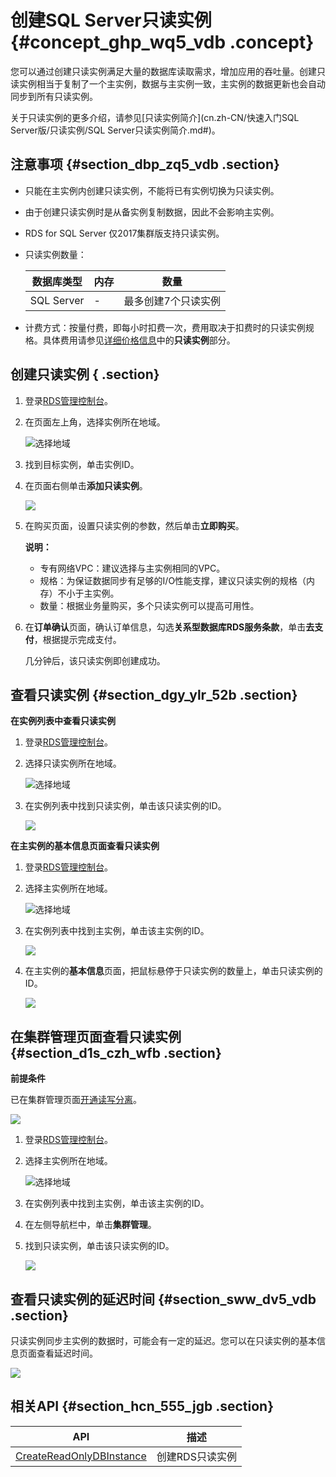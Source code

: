 # 创建SQL Server只读实例 {#concept_ghp_wq5_vdb .concept}

您可以通过创建只读实例满足大量的数据库读取需求，增加应用的吞吐量。创建只读实例相当于复制了一个主实例，数据与主实例一致，主实例的数据更新也会自动同步到所有只读实例。

关于只读实例的更多介绍，请参见[只读实例简介](cn.zh-CN/快速入门SQL Server版/只读实例/SQL Server只读实例简介.md#)。

## 注意事项 {#section_dbp_zq5_vdb .section}

-   只能在主实例内创建只读实例，不能将已有实例切换为只读实例。
-   由于创建只读实例时是从备实例复制数据，因此不会影响主实例。
-   RDS for SQL Server 仅2017集群版支持只读实例。
-   只读实例数量：

    |数据库类型|内存|数量|
    |-----|--|--|
    |SQL Server|-|最多创建7个只读实例|

-   计费方式：按量付费，即每小时扣费一次，费用取决于扣费时的只读实例规格。具体费用请参见[详细价格信息](https://www.aliyun.com/price/product#/rds/detail)中的**只读实例**部分。

## 创建只读实例 { .section}

1.  登录[RDS管理控制台](https://rds.console.aliyun.com/)。
2.  在页面左上角，选择实例所在地域。

    ![选择地域](http://static-aliyun-doc.oss-cn-hangzhou.aliyuncs.com/assets/img/7814/154743284836543_zh-CN.png)

3.  找到目标实例，单击实例ID。
4.  在页面右侧单击**添加只读实例**。

    ![](http://static-aliyun-doc.oss-cn-hangzhou.aliyuncs.com/assets/img/7827/15474328489361_zh-CN.png)

5.  在购买页面，设置只读实例的参数，然后单击**立即购买**。

    **说明：** 

    -   专有网络VPC：建议选择与主实例相同的VPC。
    -   规格：为保证数据同步有足够的I/O性能支撑，建议只读实例的规格（内存）不小于主实例。
    -   数量：根据业务量购买，多个只读实例可以提高可用性。
6.  在**订单确认**页面，确认订单信息，勾选**关系型数据库RDS服务条款**，单击**去支付**，根据提示完成支付。

    几分钟后，该只读实例即创建成功。


## 查看只读实例 {#section_dgy_ylr_52b .section}

**在实例列表中查看只读实例**

1.  登录[RDS管理控制台](https://rds.console.aliyun.com/)。
2.  选择只读实例所在地域。

    ![选择地域](http://static-aliyun-doc.oss-cn-hangzhou.aliyuncs.com/assets/img/7814/154743284836543_zh-CN.png)

3.  在实例列表中找到只读实例，单击该只读实例的ID。

    ![](http://static-aliyun-doc.oss-cn-hangzhou.aliyuncs.com/assets/img/7827/15474328482617_zh-CN.png)


**在主实例的基本信息页面查看只读实例**

1.  登录[RDS管理控制台](https://rds.console.aliyun.com/)。
2.  选择主实例所在地域。

    ![选择地域](http://static-aliyun-doc.oss-cn-hangzhou.aliyuncs.com/assets/img/7814/154743284836543_zh-CN.png)

3.  在实例列表中找到主实例，单击该主实例的ID。

    ![](http://static-aliyun-doc.oss-cn-hangzhou.aliyuncs.com/assets/img/7827/154743284932584_zh-CN.png)

4.  在主实例的**基本信息**页面，把鼠标悬停于只读实例的数量上，单击只读实例的ID。

    ![](http://static-aliyun-doc.oss-cn-hangzhou.aliyuncs.com/assets/img/7827/15474328499379_zh-CN.png)


## 在集群管理页面查看只读实例 {#section_d1s_czh_wfb .section}

**前提条件**

已在集群管理页面[开通读写分离](../cn.zh-CN/用户指南/读写分离/开通读写分离.md#)。

![](http://static-aliyun-doc.oss-cn-hangzhou.aliyuncs.com/assets/img/7827/154743284932588_zh-CN.png)

1.  登录[RDS管理控制台](https://rds.console.aliyun.com/)。
2.  选择主实例所在地域。

    ![选择地域](http://static-aliyun-doc.oss-cn-hangzhou.aliyuncs.com/assets/img/7814/154743284836543_zh-CN.png)

3.  在实例列表中找到主实例，单击该主实例的ID。
4.  在左侧导航栏中，单击**集群管理**。
5.  找到只读实例，单击该只读实例的ID。

    ![](http://static-aliyun-doc.oss-cn-hangzhou.aliyuncs.com/assets/img/7827/154743284932587_zh-CN.png)


## 查看只读实例的延迟时间 {#section_sww_dv5_vdb .section}

只读实例同步主实例的数据时，可能会有一定的延迟。您可以在只读实例的基本信息页面查看延迟时间。

![](http://static-aliyun-doc.oss-cn-hangzhou.aliyuncs.com/assets/img/7828/15474328492636_zh-CN.png)

## 相关API {#section_hcn_555_jgb .section}

|API|描述|
|---|--|
|[CreateReadOnlyDBInstance](../cn.zh-CN/API参考/实例管理/CreateReadOnlyDBInstance.md#)|创建RDS只读实例|

